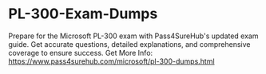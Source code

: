 # PL-300-Exam-Dumps
Prepare for the Microsoft PL-300 exam with Pass4SureHub's updated exam guide. Get accurate questions, detailed explanations, and comprehensive coverage to ensure success.
Get More Info: https://www.pass4surehub.com/microsoft/pl-300-dumps.html
